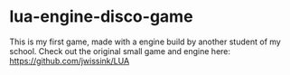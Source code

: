 # lua-engine-disco-game
This is my first game, made with a engine build by another student of my school.
Check out the original small game and engine here: https://github.com/jwissink/LUA
